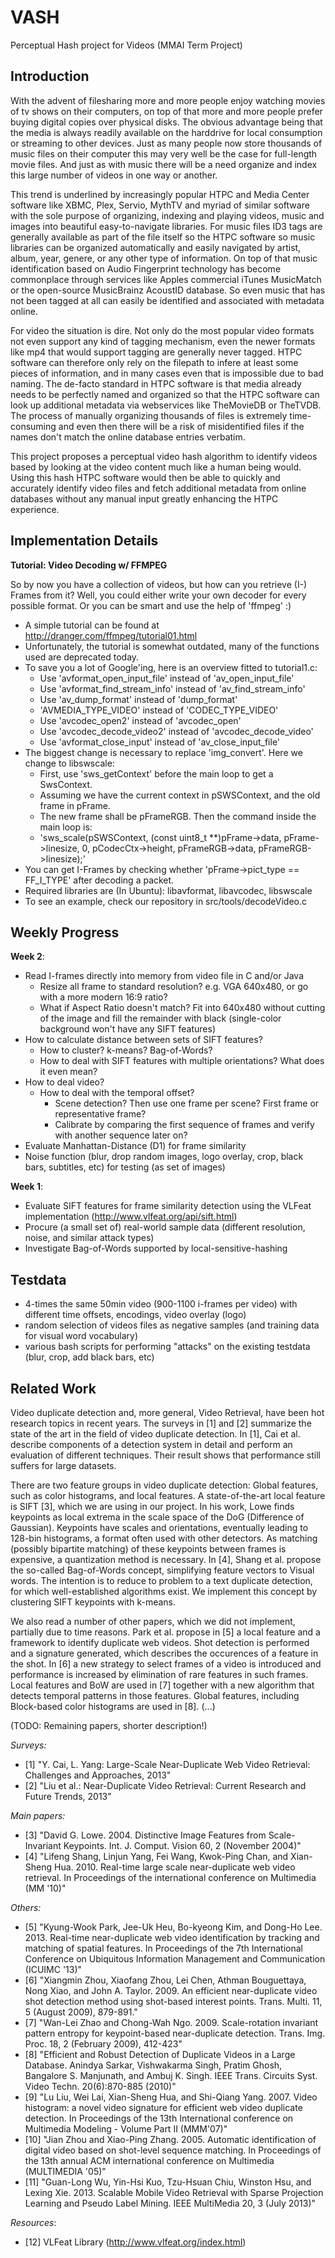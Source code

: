 VASH
====

Perceptual Hash project for Videos (MMAI Term Project)

Introduction
------------

With the advent of filesharing more and more people enjoy watching movies of tv shows on their computers, on top of that more and more people prefer buying digital copies over physical disks. The obvious advantage being that the media is always readily available on the harddrive for local consumption or streaming to other devices. Just as many people now store thousands of music files on their computer this may very well be the case for full-length movie files. And just as with music there will be a need organize and index this large number of videos in one way or another.

This trend is underlined by increasingly popular HTPC and Media Center software like XBMC, Plex, Servio, MythTV and myriad of similar software with the sole purpose of organizing, indexing and playing videos, music and images into beautiful easy-to-navigate libraries. For music files ID3 tags are generally available as part of the file itself so the HTPC software so music libraries can be organized automatically and easily navigated by artist, album, year, genere, or any other type of information. On top of that music identification based on Audio Fingerprint technology has become commonplace through services like Apples commercial iTunes MusicMatch or the open-source MusicBrainz AcoustID database. So even music that has not been tagged at all can easily be identified and associated with metadata online.

For video the situation is dire. Not only do the most popular video formats not even support any kind of tagging mechanism, even the newer formats like mp4 that would support tagging are generally never tagged. HTPC software can therefore only rely on the filepath to infere at least some pieces of information, and in many cases even that is impossible due to bad naming. The de-facto standard in HTPC software is that media already needs to be perfectly named and organized so that the HTPC software can look up additional metadata via webservices like TheMovieDB or TheTVDB. The process of manually organizing thousands of files is extremely time-consuming and even then there will be a risk of misidentified files if the names don't match the online database entries verbatim.

This project proposes a perceptual video hash algorithm to identify videos based by looking at the video content much like a human being would. Using this hash HTPC software would then be able to quickly and accurately identify video files and fetch additional metadata from online databases without any manual input greatly enhancing the HTPC experience.





Implementation Details
----------------------

**Tutorial: Video Decoding w/ FFMPEG**

So by now you have a collection of videos, but how can you retrieve (I-) Frames from it? Well, you could either write your own decoder for every possible format. Or you can be smart and use the help of 'ffmpeg' :)
* A simple tutorial can be found at http://dranger.com/ffmpeg/tutorial01.html
* Unfortunately, the tutorial is somewhat outdated, many of the functions used are deprecated today.
* To save you a lot of Google'ing, here is an overview fitted to tutorial1.c:
  * Use 'avformat_open_input_file' instead of 'av_open_input_file'
  * Use 'avformat_find_stream_info' instead of 'av_find_stream_info'
  * Use 'av_dump_format' instead of 'dump_format'
  * 'AVMEDIA_TYPE_VIDEO' instead of 'CODEC_TYPE_VIDEO'
  * Use 'avcodec_open2' instead of 'avcodec_open'
  * Use 'avcodec_decode_video2' instead of 'avcodec_decode_video'
  * Use 'avformat_close_input' instead of 'av_close_input_file'
* The biggest change is necessary to replace 'img_convert'. Here we change to libswscale:
  * First, use 'sws_getContext' before the main loop to get a SwsContext.
  * Assuming we have the current context in pSWSContext, and the old frame in pFrame.
  * The new frame shall be pFrameRGB. Then the command inside the main loop is:
  * 'sws_scale(pSWSContext, (const uint8_t **)pFrame->data, pFrame->linesize, 0, pCodecCtx->height, pFrameRGB->data, pFrameRGB->linesize);'
* You can get I-Frames by checking whether 'pFrame->pict_type == FF_I_TYPE' after decoding a packet.
* Required libraries are (In Ubuntu): libavformat, libavcodec, libswscale
* To see an example, check our repository in src/tools/decodeVideo.c


Weekly Progress
---------------

**Week 2**:
* Read I-frames directly into memory from video file in C and/or Java
  * Resize all frame to standard resolution? e.g. VGA 640x480, or go with a more modern 16:9 ratio?
  * What if Aspect Ratio doesn't match? Fit into 640x480 without cutting of the image and fill the remainder with black (single-color background won't have any SIFT features) 
* How to calculate distance between sets of SIFT features? 
  * How to cluster? k-means? Bag-of-Words?
  * How to deal with SIFT features with multiple orientations? What does it even mean?
* How to deal video?
  * How to deal with the temporal offset?
    * Scene detection? Then use one frame per scene? First frame or representative frame?
    * Calibrate by comparing the first sequence of frames and verify with another sequence later on?
* Evaluate Manhattan-Distance (D1) for frame similarity
* Noise function (blur, drop random images, logo overlay, crop, black bars, subtitles, etc) for testing (as set of images)


**Week 1**:
* Evaluate SIFT features for frame similarity detection using the VLFeat implementation (http://www.vlfeat.org/api/sift.html)
* Procure (a small set of) real-world sample data (different resolution, noise, and similar attack types)
* Investigate Bag-of-Words supported by local-sensitive-hashing

Testdata
--------
* 4-times the same 50min video (900-1100 i-frames per video) with different time offsets, encodings, video overlay (logo)
* random selection of videos files as negative samples (and training data for visual word vocabulary)
* various bash scripts for performing "attacks" on the existing testdata (blur, crop, add black bars, etc)

Related Work
------------

Video duplicate detection and, more general, Video Retrieval, have been hot research topics in recent years. The surveys in [1] and [2] summarize the state of the art in the field of video duplicate detection. In [1], Cai et al. describe components of a detection system in detail and perform an evaluation of different techniques. Their result shows that performance still suffers for large datasets.

There are two feature groups in video duplicate detection: Global features, such as color histograms, and local features. A state-of-the-art local feature is SIFT [3], which we are using in our project. In his work, Lowe finds keypoints as local extrema in the scale space of the DoG (Difference of Gaussian). Keypoints have scales and orientations, eventually leading to 128-bin histograms, a format often used with other detectors.
As matching (possibly bipartite matching) of these keypoints between frames is expensive, a quantization method is necessary. In [4], Shang et al. propose the so-called Bag-of-Words concept, simplifying feature vectors to Visual words. The intention is to reduce to problem to a text duplicate detection, for which well-established algorithms exist.
We implement this concept by clustering SIFT keypoints with k-means.

We also read a number of other papers, which we did not implement, partially due to time reasons. Park et al. propose in [5] a local feature and a framework to identify duplicate web videos. Shot detection is performed and a signature generated, which describes the occurences of a feature in the shot. In [6] a new strategy to select frames of a video is introduced and performance is increased by elimination of rare features in such frames. Local features and BoW are used in [7] together with a new algorithm that detects temporal patterns in those features. Global features, including Block-based color histograms are used in [8]. (...)

(TODO: Remaining papers, shorter description!)

_Surveys:_
* [1] "Y. Cai, L. Yang: Large-Scale Near-Duplicate Web Video Retrieval: Challenges and Approaches, 2013"
* [2] "Liu et al.: Near-Duplicate Video Retrieval: Current Research and Future Trends, 2013"

_Main papers:_
* [3] "David G. Lowe. 2004. Distinctive Image Features from Scale-Invariant Keypoints. Int. J. Comput. Vision 60, 2 (November 2004)"
* [4] "Lifeng Shang, Linjun Yang, Fei Wang, Kwok-Ping Chan, and Xian-Sheng Hua. 2010. Real-time large scale near-duplicate web video retrieval. In Proceedings of the international conference on Multimedia (MM '10)"
 
_Others:_
* [5] "Kyung-Wook Park, Jee-Uk Heu, Bo-kyeong Kim, and Dong-Ho Lee. 2013. Real-time near-duplicate web video identification by tracking and matching of spatial features. In Proceedings of the 7th International Conference on Ubiquitous Information Management and Communication (ICUIMC '13)"
* [6] "Xiangmin Zhou, Xiaofang Zhou, Lei Chen, Athman Bouguettaya, Nong Xiao, and John A. Taylor. 2009. An efficient near-duplicate video shot detection method using shot-based interest points. Trans. Multi. 11, 5 (August 2009), 879-891."
* [7] "Wan-Lei Zhao and Chong-Wah Ngo. 2009. Scale-rotation invariant pattern entropy for keypoint-based near-duplicate detection. Trans. Img. Proc. 18, 2 (February 2009), 412-423"
* [8] "Efficient and Robust Detection of Duplicate Videos in a Large Database. Anindya Sarkar, Vishwakarma Singh, Pratim Ghosh, Bangalore S. Manjunath, and Ambuj K. Singh. IEEE Trans. Circuits Syst. Video Techn. 20(6):870-885 (2010)"
* [9] "Lu Liu, Wei Lai, Xian-Sheng Hua, and Shi-Qiang Yang. 2007. Video histogram: a novel video signature for efficient web video duplicate detection. In Proceedings of the 13th International conference on Multimedia Modeling - Volume Part II (MMM'07)"
* [10] "Jian Zhou and Xiao-Ping Zhang. 2005. Automatic identification of digital video based on shot-level sequence matching. In Proceedings of the 13th annual ACM international conference on Multimedia (MULTIMEDIA '05)"
* [11] "Guan-Long Wu, Yin-Hsi Kuo, Tzu-Hsuan Chiu, Winston Hsu, and Lexing Xie. 2013. Scalable Mobile Video Retrieval with Sparse Projection Learning and Pseudo Label Mining. IEEE MultiMedia 20, 3 (July 2013)"

_Resources_:
* [12] VLFeat Library (http://www.vlfeat.org/index.html)
